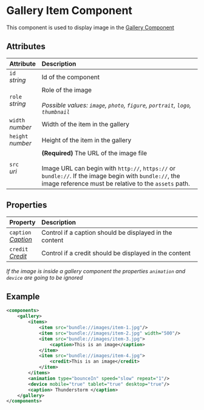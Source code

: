 # Gallery Item Component

This component is used to display image in the [Gallery Component](../Gallery.md)

## Attributes

| Attribute               | Description                                                                                                                                                                                                        |
| :---------------------- | :----------------------------------------------------------------------------------------------------------------------------------------------------------------------------------------------------------------- |
| `id` <br/> _string_     | Id of the component                                                                                                                                                                                                |
| `role` <br/> _string_   | Role of the image </br> </br>_Possible values: `image`, `photo`, `figure`, `portrait`, `logo`, `thumbnail`_                                                                                                        |
| `width` <br/> _number_  | Width of the item in the gallery                                                                                                                                                                                   |
| `height` <br/> _number_ | Height of the item in the gallery                                                                                                                                                                                  |
| `src` <br/> _uri_       | **(Required)** The URL of the image file </br></br> Image URL can begin with `http://`, `https://` or `bundle://`. If the image begin with `bundle://`, the image reference must be relative to the `assets` path. |


## Properties
| Property                                                      | Description                                             |
| :------------------------------------------------------------ | :------------------------------------------------------ |
| `caption` <br/>_[Caption](../../format/CaptionDescriptor.md)_ | Control if a caption should be displayed in the content |
| `credit` <br/>_[Credit](../../format/CreditDescriptor.md)_    | Control if a credit should be displayed in the content  |

_If the image is inside a gallery component the properties `animation` and `device` are going to be ignored_

## Example
```xml
<components>
	<gallery>
		<items>
			<item src="bundle://images/item-1.jpg"/>
			<item src="bundle://images/item-2.jpg" width="500"/>
			<item src="bundle://images/item-3.jpg">
				<caption>This is an image</caption>
			</item>
			<item src="bundle://images/item-4.jpg">
				<credit>This is an image</credit>
			</item>
		</items>
		<animation type="bounceIn" speed="slow" repeat="1"/>
		<device mobile="true" tablet="true" desktop="true"/>
		<caption> Thunderstorm </caption>
	</gallery>
</components>
```
